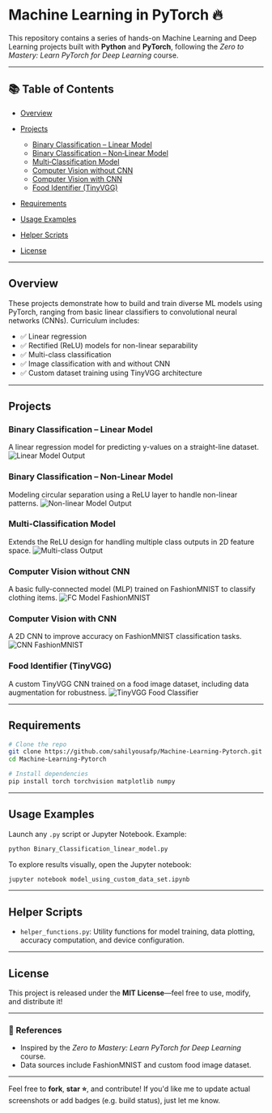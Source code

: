 # Machine Learning in PyTorch 🔥

This repository contains a series of hands-on Machine Learning and Deep Learning projects built with **Python** and **PyTorch**, following the *Zero to Mastery: Learn PyTorch for Deep Learning* course.

---

## 📚 Table of Contents

* [Overview](#overview)
* [Projects](#projects)

  * [Binary Classification – Linear Model](#binary-classification--linear-model)
  * [Binary Classification – Non‑Linear Model](#binary-classification--non‑linear-model)
  * [Multi‑Classification Model](#multi‑classification-model)
  * [Computer Vision without CNN](#computer-vision-without-cnn)
  * [Computer Vision with CNN](#computer-vision-with-cnn)
  * [Food Identifier (TinyVGG)](#food-identifier-tinyvgg)
* [Requirements](#requirements)
* [Usage Examples](#usage-examples)
* [Helper Scripts](#helper-scripts)
* [License](#license)

---

## Overview

These projects demonstrate how to build and train diverse ML models using PyTorch, ranging from basic linear classifiers to convolutional neural networks (CNNs). Curriculum includes:

* ✅ Linear regression
* ✅ Rectified (ReLU) models for non-linear separability
* ✅ Multi-class classification
* ✅ Image classification with and without CNN
* ✅ Custom dataset training using TinyVGG architecture

---

## Projects

### Binary Classification – Linear Model

A linear regression model for predicting y-values on a straight-line dataset.
![Linear Model Output](images/binary_linear_output.png)

### Binary Classification – Non‑Linear Model

Modeling circular separation using a ReLU layer to handle non-linear patterns.
![Non-linear Model Output](images/binary_nonlinear_output.png)

### Multi‑Classification Model

Extends the ReLU design for handling multiple class outputs in 2D feature space.
![Multi-class Output](images/multiclass_output.png)

### Computer Vision without CNN

A basic fully-connected model (MLP) trained on FashionMNIST to classify clothing items.
![FC Model FashionMNIST](images/fc_fashionmnist.png)

### Computer Vision with CNN

A 2D CNN to improve accuracy on FashionMNIST classification tasks.
![CNN FashionMNIST](images/cnn_fashionmnist.png)

### Food Identifier (TinyVGG)

A custom TinyVGG CNN trained on a food image dataset, including data augmentation for robustness.
![TinyVGG Food Classifier](images/tinyvgg_food.png)

---

## Requirements

```bash
# Clone the repo
git clone https://github.com/sahilyousafp/Machine-Learning-Pytorch.git
cd Machine-Learning-Pytorch

# Install dependencies
pip install torch torchvision matplotlib numpy
```

---

## Usage Examples

Launch any `.py` script or Jupyter Notebook. Example:

```bash
python Binary_Classification_linear_model.py
```

To explore results visually, open the Jupyter notebook:

```bash
jupyter notebook model_using_custom_data_set.ipynb
```

---

## Helper Scripts

* `helper_functions.py`: Utility functions for model training, data plotting, accuracy computation, and device configuration.

---

## License

This project is released under the **MIT License**—feel free to use, modify, and distribute it!

---

### 🔗 References

* Inspired by the *Zero to Mastery: Learn PyTorch for Deep Learning* course.
* Data sources include FashionMNIST and custom food image dataset.

---

Feel free to **fork**, **star ⭐️**, and contribute! If you'd like me to update actual screenshots or add badges (e.g. build status), just let me know.
